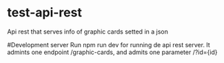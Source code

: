 # test-api-rest
Api rest that serves info of graphic cards setted in a json

#Development server
Run npm run dev for running de api rest server. It admints one endpoint /graphic-cards, and admits one parameter /?id={id}
